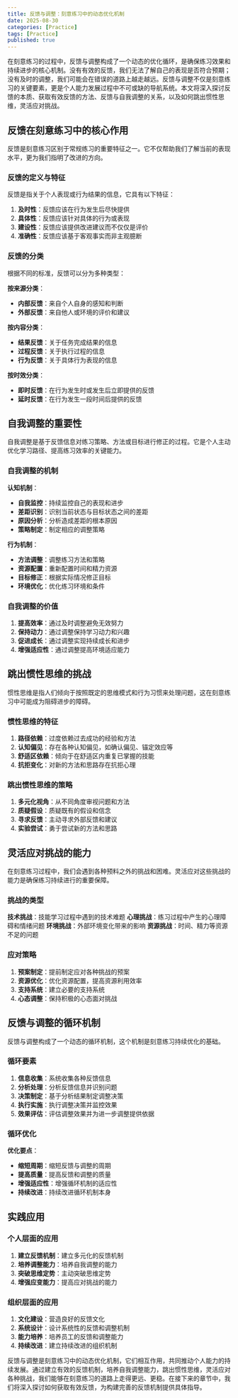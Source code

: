 ```yaml
---
title: 反馈与调整：刻意练习中的动态优化机制
date: 2025-08-30
categories: [Practice]
tags: [Practice]
published: true
---
```


在刻意练习的过程中，反馈与调整构成了一个动态的优化循环，是确保练习效果和持续进步的核心机制。没有有效的反馈，我们无法了解自己的表现是否符合预期；没有及时的调整，我们可能会在错误的道路上越走越远。反馈与调整不仅是刻意练习的关键要素，更是个人能力发展过程中不可或缺的导航系统。本文将深入探讨反馈的本质、获取有效反馈的方法、反馈与自我调整的关系，以及如何跳出惯性思维，灵活应对挑战。

## 反馈在刻意练习中的核心作用

反馈是刻意练习区别于常规练习的重要特征之一。它不仅帮助我们了解当前的表现水平，更为我们指明了改进的方向。

### 反馈的定义与特征

反馈是指关于个人表现或行为结果的信息，它具有以下特征：
1. **及时性**：反馈应该在行为发生后尽快提供
2. **具体性**：反馈应该针对具体的行为或表现
3. **建设性**：反馈应该提供改进建议而不仅仅是评价
4. **准确性**：反馈应该基于客观事实而非主观臆断

### 反馈的分类

根据不同的标准，反馈可以分为多种类型：

**按来源分类**：
- **内部反馈**：来自个人自身的感知和判断
- **外部反馈**：来自他人或环境的评价和建议

**按内容分类**：
- **结果反馈**：关于任务完成结果的信息
- **过程反馈**：关于执行过程的信息
- **行为反馈**：关于具体行为表现的信息

**按时效分类**：
- **即时反馈**：在行为发生时或发生后立即提供的反馈
- **延时反馈**：在行为发生一段时间后提供的反馈

## 自我调整的重要性

自我调整是基于反馈信息对练习策略、方法或目标进行修正的过程。它是个人主动优化学习路径、提高练习效率的关键能力。

### 自我调整的机制

**认知机制**：
- **自我监控**：持续监控自己的表现和进步
- **差距识别**：识别当前状态与目标状态之间的差距
- **原因分析**：分析造成差距的根本原因
- **策略制定**：制定相应的调整策略

**行为机制**：
- **方法调整**：调整练习方法和策略
- **资源配置**：重新配置时间和精力资源
- **目标修正**：根据实际情况修正目标
- **环境优化**：优化练习环境和条件

### 自我调整的价值

1. **提高效率**：通过及时调整避免无效努力
2. **保持动力**：通过调整保持学习动力和兴趣
3. **促进成长**：通过调整实现持续成长和进步
4. **增强适应性**：通过调整提高环境适应能力

## 跳出惯性思维的挑战

惯性思维是指人们倾向于按照既定的思维模式和行为习惯来处理问题，这在刻意练习中可能成为阻碍进步的障碍。

### 惯性思维的特征

1. **路径依赖**：过度依赖过去成功的经验和方法
2. **认知偏见**：存在各种认知偏见，如确认偏见、锚定效应等
3. **舒适区依赖**：倾向于在舒适区内重复已掌握的技能
4. **抗拒变化**：对新的方法和思路存在抗拒心理

### 跳出惯性思维的策略

1. **多元化视角**：从不同角度审视问题和方法
2. **质疑假设**：质疑既有的假设和信念
3. **寻求反馈**：主动寻求外部反馈和建议
4. **实验尝试**：勇于尝试新的方法和思路

## 灵活应对挑战的能力

在刻意练习过程中，我们会遇到各种预料之外的挑战和困难。灵活应对这些挑战的能力是确保练习持续进行的重要保障。

### 挑战的类型

**技术挑战**：技能学习过程中遇到的技术难题
**心理挑战**：练习过程中产生的心理障碍和情绪问题
**环境挑战**：外部环境变化带来的影响
**资源挑战**：时间、精力等资源不足的问题

### 应对策略

1. **预案制定**：提前制定应对各种挑战的预案
2. **资源优化**：优化资源配置，提高资源利用效率
3. **支持系统**：建立必要的支持系统
4. **心态调整**：保持积极的心态面对挑战

## 反馈与调整的循环机制

反馈与调整构成了一个动态的循环机制，这个机制是刻意练习持续优化的基础。

### 循环要素

1. **信息收集**：系统收集各种反馈信息
2. **分析处理**：分析反馈信息并识别问题
3. **决策制定**：基于分析结果制定调整决策
4. **执行实施**：执行调整决策并监控效果
5. **效果评估**：评估调整效果并为进一步调整提供依据

### 循环优化

**优化要点**：
- **缩短周期**：缩短反馈与调整的周期
- **提高质量**：提高反馈和调整的质量
- **增强适应性**：增强循环机制的适应性
- **持续改进**：持续改进循环机制本身

## 实践应用

### 个人层面的应用

1. **建立反馈机制**：建立多元化的反馈机制
2. **培养调整能力**：培养自我调整的能力
3. **突破思维定势**：主动突破思维定势
4. **增强应变能力**：提高应对挑战的能力

### 组织层面的应用

1. **文化建设**：营造良好的反馈文化
2. **系统设计**：设计系统性的反馈和调整机制
3. **能力培养**：培养员工的反馈和调整能力
4. **持续改进**：建立持续改进的组织机制

反馈与调整是刻意练习中的动态优化机制，它们相互作用，共同推动个人能力的持续发展。通过建立有效的反馈机制，培养自我调整能力，跳出惯性思维，灵活应对各种挑战，我们能够在刻意练习的道路上走得更远、更稳。在接下来的章节中，我们将深入探讨如何获取有效反馈，为构建完善的反馈机制提供具体指导。